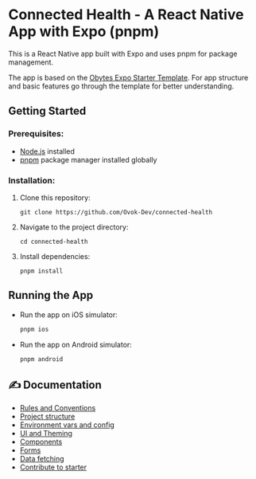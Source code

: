 # Connected Health - A React Native App with Expo (pnpm)

This is a React Native app built with Expo and uses pnpm for package management.

The app is based on the [Obytes Expo Starter Template](https://starter.obytes.com/getting-started/create-new-app/). For app structure and basic features go through the template for better understanding.

## Getting Started

### Prerequisites:

- [Node.js](https://nodejs.org/en/learn/getting-started/how-to-install-nodejs) installed
- [pnpm](https://pnpm.io/) package manager installed globally

### Installation:

1. Clone this repository:

   ```
   git clone https://github.com/Ovok-Dev/connected-health
   ```

2. Navigate to the project directory:

   ```
   cd connected-health
   ```

3. Install dependencies:
   ```
   pnpm install
   ```

## Running the App

- Run the app on iOS simulator:

  ```bash
  pnpm ios
  ```

- Run the app on Android simulator:
  ```bash
  pnpm android
  ```

## ✍️ Documentation

- [Rules and Conventions](https://starter.obytes.com/getting-started/rules-and-conventions/)
- [Project structure](https://starter.obytes.com/getting-started/project-structure)
- [Environment vars and config](https://starter.obytes.com/getting-started/environment-vars-config)
- [UI and Theming](https://starter.obytes.com/ui-and-theme/ui-theming)
- [Components](https://starter.obytes.com/ui-and-theme/components)
- [Forms](https://starter.obytes.com/ui-and-theme/Forms)
- [Data fetching](https://starter.obytes.com/guides/data-fetching)
- [Contribute to starter](https://starter.obytes.com/how-to-contribute/)
